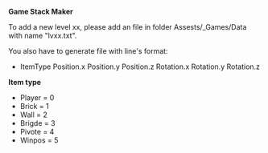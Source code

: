 **Game Stack Maker**

To add a new level xx, please add an file in folder Assests/_Games/Data with name "lvxx.txt".

You also have to generate file with line's format:
  + ItemType Position.x Position.y Position.z Rotation.x Rotation.y Rotation.z

**Item type**
  + Player = 0
  + Brick = 1
  + Wall = 2
  + Brigde = 3
  + Pivote = 4
  + Winpos = 5
